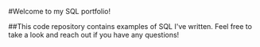 #Welcome to my SQL portfolio! 

##This code repository contains examples of SQL I've written. Feel free to take a look and reach out if you have any questions!
